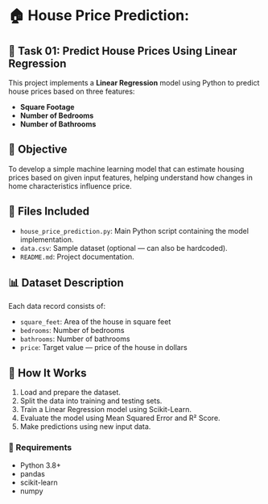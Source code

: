# 🏠 House Price Prediction:

## 📌 Task 01: Predict House Prices Using Linear Regression

This project implements a **Linear Regression** model using Python to predict house prices based on three features:

- **Square Footage**
- **Number of Bedrooms**
- **Number of Bathrooms**

## 🧠 Objective

To develop a simple machine learning model that can estimate housing prices based on given input features, helping understand how changes in home characteristics influence price.

## 📁 Files Included

- `house_price_prediction.py`: Main Python script containing the model implementation.
- `data.csv`: Sample dataset (optional — can also be hardcoded).
- `README.md`: Project documentation.

## 📊 Dataset Description

Each data record consists of:
- `square_feet`: Area of the house in square feet
- `bedrooms`: Number of bedrooms
- `bathrooms`: Number of bathrooms
- `price`: Target value — price of the house in dollars
  
## 🧪 How It Works

1. Load and prepare the dataset.
2. Split the data into training and testing sets.
3. Train a Linear Regression model using Scikit-Learn.
4. Evaluate the model using Mean Squared Error and R² Score.
5. Make predictions using new input data.

### 🔧 Requirements

- Python 3.8+
- pandas
- scikit-learn
- numpy
